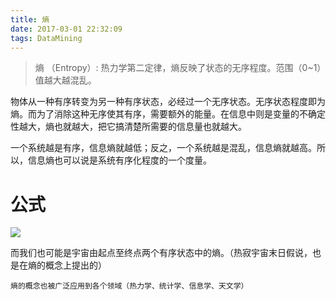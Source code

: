 ```yaml
---
title: 熵
date: 2017-03-01 22:32:09
tags: DataMining
---
```


> 熵 （Entropy）: 热力学第二定律，熵反映了状态的无序程度。范围（0~1）值越大越混乱。

物体从一种有序转变为另一种有序状态，必经过一个无序状态。无序状态程度即为熵。而为了消除这种无序使其有序，需要额外的能量。在信息中则是变量的不确定性越大，熵也就越大，把它搞清楚所需要的信息量也就越大。 

一个系统越是有序，信息熵就越低；反之，一个系统越是混乱，信息熵就越高。所以，信息熵也可以说是系统有序化程度的一个度量。

# 公式

<img src="http://61.91.161.217/chart?cht=tx&chl={H_s={\sum^{n}+_{i=1}p_iI_e}={-\sum^{n}+_{i=1}{p_ilogp_i}" style="border:none;">

而我们也可能是宇宙由起点至终点两个有序状态中的熵。（热寂宇宙末日假说，也是在熵的概念上提出的）

	熵的概念也被广泛应用到各个领域（热力学、统计学、信息学、天文学）